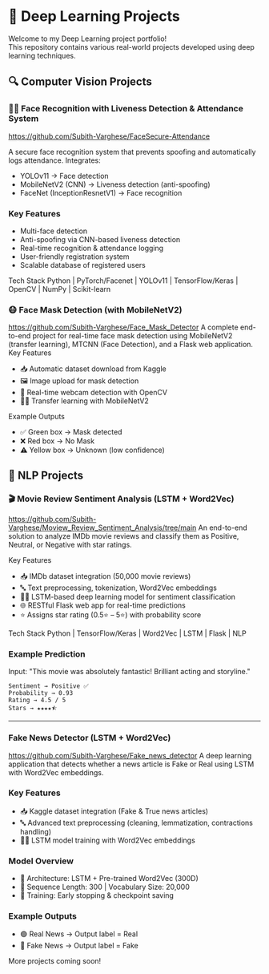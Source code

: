 
 # 🤖 Deep Learning Projects

Welcome to my Deep Learning project portfolio!  
This repository contains various real-world projects developed using deep learning techniques.

## 🔍 Computer Vision Projects
### 🧑‍💻 Face Recognition with Liveness Detection & Attendance System 
https://github.com/Subith-Varghese/FaceSecure-Attendance

A secure face recognition system that prevents spoofing and automatically logs attendance. Integrates:

- YOLOv11 → Face detection
- MobileNetV2 (CNN) → Liveness detection (anti-spoofing)
- FaceNet (InceptionResnetV1) → Face recognition

### Key Features

-  Multi-face detection
-  Anti-spoofing via CNN-based liveness detection
-  Real-time recognition & attendance logging
-  User-friendly registration system
-  Scalable database of registered users

Tech Stack
Python | PyTorch/Facenet | YOLOv11 | TensorFlow/Keras | OpenCV | NumPy | Scikit-learn

### 😷 Face Mask Detection (with MobileNetV2)  
https://github.com/Subith-Varghese/Face_Mask_Detector
A complete end-to-end project for real-time face mask detection using MobileNetV2 (transfer learning), MTCNN (Face Detection), and a Flask web application.
Key Features

 - 📥 Automatic dataset download from Kaggle
 - 🖼️ Image upload for mask detection
 - 🎥 Real-time webcam detection with OpenCV
 - 🧑‍💻 Transfer learning with MobileNetV2

Example Outputs
 - ✅ Green box → Mask detected
 - ❌ Red box → No Mask
 - ⚠️ Yellow box → Unknown (low confidence)

## 🧠 NLP Projects

### 🎬 Movie Review Sentiment Analysis (LSTM + Word2Vec)
https://github.com/Subith-Varghese/Moview_Review_Sentiment_Analysis/tree/main
An end-to-end solution to analyze IMDb movie reviews and classify them as Positive, Neutral, or Negative with star ratings.

Key Features

- 📥 IMDb dataset integration (50,000 movie reviews)
- 🔤 Text preprocessing, tokenization, Word2Vec embeddings
- 🧑‍💻 LSTM-based deep learning model for sentiment classification
- 🌐 RESTful Flask web app for real-time predictions
- ⭐ Assigns star rating (0.5⭐ – 5⭐) with probability score

Tech Stack
Python | TensorFlow/Keras | Word2Vec | LSTM | Flask | NLP

### Example Prediction
Input: "This movie was absolutely fantastic! Brilliant acting and storyline."

```
Sentiment → Positive ✅
Probability → 0.93
Rating → 4.5 / 5
Stars → ★★★★⯪
```

---

###  Fake News Detector (LSTM + Word2Vec) 
https://github.com/Subith-Varghese/Fake_news_detector
A deep learning application that detects whether a news article is Fake or Real using LSTM with Word2Vec embeddings.

### Key Features

- 📥 Kaggle dataset integration (Fake & True news articles)
- 🔤 Advanced text preprocessing (cleaning, lemmatization, contractions handling)
- 🧑‍💻 LSTM model training with Word2Vec embeddings

### Model Overview

- 📐 Architecture: LSTM + Pre-trained Word2Vec (300D)
- 📝 Sequence Length: 300 | Vocabulary Size: 20,000
- 🛑 Training: Early stopping & checkpoint saving

### Example Outputs

- 🟢 Real News → Output label = Real
- 🔴 Fake News → Output label = Fake

  
More projects coming soon!
